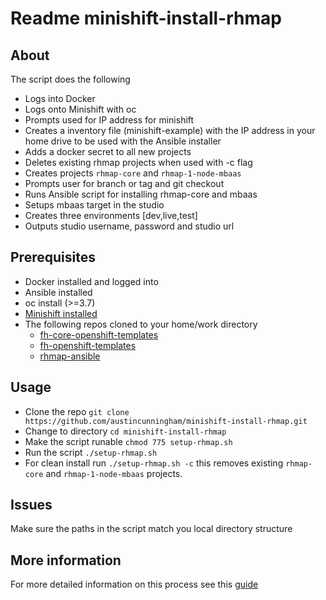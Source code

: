 # Readme minishift-install-rhmap

## About

The script does the following
- Logs into Docker
- Logs onto Minishift with oc
- Prompts used for IP address for minishift
- Creates a inventory file (minishift-example) with the IP address in your home drive to be used with the Ansible installer
- Adds a docker secret to all new projects
- Deletes existing rhmap projects when used with -c flag
- Creates projects `rhmap-core` and `rhmap-1-node-mbaas` 
- Prompts user for branch or tag and git checkout
- Runs Ansible script for installing rhmap-core and mbaas
- Setups mbaas target in the studio
- Creates three environments [dev,live,test] 
- Outputs studio username, password and studio url



## Prerequisites
- Docker installed and logged into
- Ansible installed
- oc install (>=3.7)
- [Minishift installed](https://github.com/fheng/help/blob/master/new_hires/new_hire_chapter_2.2.md#install-minishift-locally)
- The following repos cloned to your home/work directory
  - [fh-core-openshift-templates](https://github.com/fheng/fh-core-openshift-templates)
  - [fh-openshift-templates](https://github.com/fheng/fh-openshift-templates)
  - [rhmap-ansible](https://github.com/fheng/rhmap-ansible)

## Usage
- Clone the repo `git clone https://github.com/austincunningham/minishift-install-rhmap.git`
- Change to directory `cd minishift-install-rhmap`
- Make the script runable `chmod 775 setup-rhmap.sh`
- Run the script `./setup-rhmap.sh`
- For clean install run `./setup-rhmap.sh -c` this removes existing `rhmap-core` and `rhmap-1-node-mbaas` projects.

## Issues
Make sure the paths in the script match you local directory structure

## More information
For more detailed information on this process see this [guide](https://github.com/fheng/help/blob/master/new_hires/new_hire_chapter_2.2.md)
